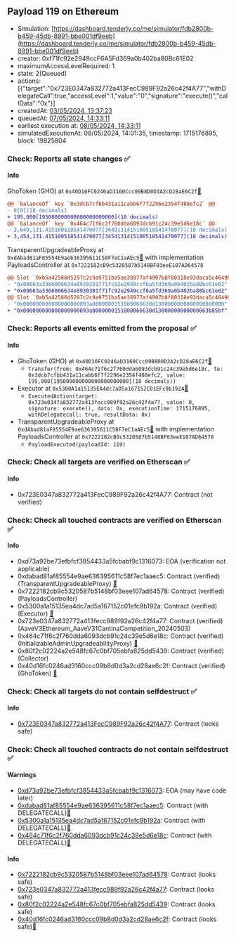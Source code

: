 ## Payload 119 on Ethereum

- Simulation: [https://dashboard.tenderly.co/me/simulator/fdb2800b-b459-45db-8991-bbe001df9eeb](https://dashboard.tenderly.co/me/simulator/fdb2800b-b459-45db-8991-bbe001df9eeb)
- creator: 0xf71fc92e2949ccF6A5Fd369a0b402ba80Bc61E02
- maximumAccessLevelRequired: 1
- state: 2(Queued)
- actions: [{"target":"0x723E0347a832772a413FecC989F92a26c42f4A77","withDelegateCall":true,"accessLevel":1,"value":"0","signature":"execute()","callData":"0x"}]
- createdAt: [03/05/2024, 13:37:23](https://etherscan.io/tx/0xbb2ef626d3ee52305fd6ea503a9ebd216c7346e9c0772530438c9e4496dd83ba)
- queuedAt: [07/05/2024, 14:33:11](https://etherscan.io/tx/0xba987d74450ca7e9620bb036172a568e8b3eca8d61e7681472e39398022271cb)
- earliest execution at: [08/05/2024, 14:33:11](https://www.epochconverter.com/countdown?q=1715178791)
- simulatedExecutionAt: 08/05/2024, 14:01:35, timestamp: 1715176895, block: 19825804
### Check: Reports all state changes :white_check_mark:

#### Info


GhoToken (GHO) at `0x40D16FC0246aD3160Ccc09B8D0D3A2cD28aE6C2f`[:ghost:](https://github.com/bgd-labs/aave-address-book "AaveV3Ethereum.ASSETS.GHO.UNDERLYING, MiscEthereum.GHO_TOKEN")
```diff
@@ `balanceOf` key `0x3dcb7cfbb431a11cabb6f7f2296e2354f488efc2` @@
- 0[0](18 decimals)
+ 195,000[195000000000000000000000](18 decimals)
@@ `balanceOf` key `0x464c71f6c2f760dda6093dcb91c24c39e5d6e18c` @@
- 3,649,131.415100518541470077[3649131415100518541470077](18 decimals)
+ 3,454,131.415100518541470077[3454131415100518541470077](18 decimals)
```

TransparentUpgradeableProxy at `0xdAbad81aF85554E9ae636395611C58F7eC1aAEc5`[:ghost:](https://github.com/bgd-labs/aave-address-book "GovernanceV3Ethereum.PAYLOADS_CONTROLLER") with implementation PayloadsController at `0x7222182cB9c5320587b5148BF03eeE107AD64578`
```diff
@@ Slot `0xb5a42588d5297c2c9a9751ba5ae38977af4907b8f80318e93daca5c46498c2f2` @@
- "0x00663a3366006634e8930201f71fc92e2949ccf6a5fd369a0b402ba80bc61e02"
+ "0x00663a3366006634e8930301f71fc92e2949ccf6a5fd369a0b402ba80bc61e02"
@@ Slot `0xb5a42588d5297c2c9a9751ba5ae38977af4907b8f80318e93daca5c46498c2f3` @@
- "0x000000000000000000093a8000000151800066630d1300000000000000000000"
+ "0x000000000000000000093a8000000151800066630d13000000000000663b85bf"
```


### Check: Reports all events emitted from the proposal :white_check_mark:

#### Info

- GhoToken (GHO) at `0x40D16FC0246aD3160Ccc09B8D0D3A2cD28aE6C2f`[:ghost:](https://github.com/bgd-labs/aave-address-book "AaveV3Ethereum.ASSETS.GHO.UNDERLYING, MiscEthereum.GHO_TOKEN")
  - `Transfer(from: 0x464c71f6c2f760dda6093dcb91c24c39e5d6e18c, to: 0x3dcb7cfbb431a11cabb6f7f2296e2354f488efc2, value: 195,000[195000000000000000000000](18 decimals))`
- Executor at `0x5300A1a15135EA4dc7aD5a167152C01EFc9b192A`[:ghost:](https://github.com/bgd-labs/aave-address-book "AaveV2Ethereum.POOL_ADMIN, AaveV2EthereumAMM.POOL_ADMIN, AaveV3Ethereum.ACL_ADMIN, GovernanceV3Ethereum.EXECUTOR_LVL_1")
  - `ExecutedAction(target: 0x723e0347a832772a413fecc989f92a26c42f4a77, value: 0, signature: execute(), data: 0x, executionTime: 1715176895, withDelegatecall: true, resultData: 0x)`
- TransparentUpgradeableProxy at `0xdAbad81aF85554E9ae636395611C58F7eC1aAEc5`[:ghost:](https://github.com/bgd-labs/aave-address-book "GovernanceV3Ethereum.PAYLOADS_CONTROLLER") with implementation PayloadsController at `0x7222182cB9c5320587b5148BF03eeE107AD64578`
  - `PayloadExecuted(payloadId: 119)`

### Check: Check all targets are verified on Etherscan :white_check_mark:

#### Info

- 0x723E0347a832772a413FecC989F92a26c42f4A77: Contract (not verified) 

### Check: Check all touched contracts are verified on Etherscan :white_check_mark:

#### Info

- 0xd73a92be73efbfcf3854433a5fcbabf9c1316073: EOA (verification not applicable)
- 0xdabad81af85554e9ae636395611c58f7ec1aaec5: Contract (verified) (TransparentUpgradeableProxy) [:ghost:](https://github.com/bgd-labs/aave-address-book "GovernanceV3Ethereum.PAYLOADS_CONTROLLER")
- 0x7222182cb9c5320587b5148bf03eee107ad64578: Contract (verified) (PayloadsController) 
- 0x5300a1a15135ea4dc7ad5a167152c01efc9b192a: Contract (verified) (Executor) [:ghost:](https://github.com/bgd-labs/aave-address-book "AaveV2Ethereum.POOL_ADMIN, AaveV2EthereumAMM.POOL_ADMIN, AaveV3Ethereum.ACL_ADMIN, GovernanceV3Ethereum.EXECUTOR_LVL_1")
- 0x723e0347a832772a413fecc989f92a26c42f4a77: Contract (verified) (AaveV3Ethereum_AaveV31CantinaCompetition_20240503) 
- 0x464c71f6c2f760dda6093dcb91c24c39e5d6e18c: Contract (verified) (InitializableAdminUpgradeabilityProxy) [:ghost:](https://github.com/bgd-labs/aave-address-book "AaveV2Ethereum.COLLECTOR, AaveV2EthereumAMM.COLLECTOR, AaveV2EthereumArc.COLLECTOR, AaveV3Ethereum.COLLECTOR")
- 0x80f2c02224a2e548fc67c0bf705ebfa825dd5439: Contract (verified) (Collector) 
- 0x40d16fc0246ad3160ccc09b8d0d3a2cd28ae6c2f: Contract (verified) (GhoToken) [:ghost:](https://github.com/bgd-labs/aave-address-book "AaveV3Ethereum.ASSETS.GHO.UNDERLYING, MiscEthereum.GHO_TOKEN")

### Check: Check all targets do not contain selfdestruct :white_check_mark:

#### Info

- [0x723E0347a832772a413FecC989F92a26c42f4A77](https://etherscan.io/address/0x723E0347a832772a413FecC989F92a26c42f4A77): Contract (looks safe)

### Check: Check all touched contracts do not contain selfdestruct :white_check_mark:

#### Warnings

- [0xd73a92be73efbfcf3854433a5fcbabf9c1316073](https://etherscan.io/address/0xd73a92be73efbfcf3854433a5fcbabf9c1316073): EOA (may have code later)
- [0xdabad81af85554e9ae636395611c58f7ec1aaec5](https://etherscan.io/address/0xdabad81af85554e9ae636395611c58f7ec1aaec5): Contract (with DELEGATECALL)[:ghost:](https://github.com/bgd-labs/aave-address-book "GovernanceV3Ethereum.PAYLOADS_CONTROLLER")
- [0x5300a1a15135ea4dc7ad5a167152c01efc9b192a](https://etherscan.io/address/0x5300a1a15135ea4dc7ad5a167152c01efc9b192a): Contract (with DELEGATECALL)[:ghost:](https://github.com/bgd-labs/aave-address-book "AaveV2Ethereum.POOL_ADMIN, AaveV2EthereumAMM.POOL_ADMIN, AaveV3Ethereum.ACL_ADMIN, GovernanceV3Ethereum.EXECUTOR_LVL_1")
- [0x464c71f6c2f760dda6093dcb91c24c39e5d6e18c](https://etherscan.io/address/0x464c71f6c2f760dda6093dcb91c24c39e5d6e18c): Contract (with DELEGATECALL)[:ghost:](https://github.com/bgd-labs/aave-address-book "AaveV2Ethereum.COLLECTOR, AaveV2EthereumAMM.COLLECTOR, AaveV2EthereumArc.COLLECTOR, AaveV3Ethereum.COLLECTOR")

#### Info

- [0x7222182cb9c5320587b5148bf03eee107ad64578](https://etherscan.io/address/0x7222182cb9c5320587b5148bf03eee107ad64578): Contract (looks safe)
- [0x723e0347a832772a413fecc989f92a26c42f4a77](https://etherscan.io/address/0x723e0347a832772a413fecc989f92a26c42f4a77): Contract (looks safe)
- [0x80f2c02224a2e548fc67c0bf705ebfa825dd5439](https://etherscan.io/address/0x80f2c02224a2e548fc67c0bf705ebfa825dd5439): Contract (looks safe)
- [0x40d16fc0246ad3160ccc09b8d0d3a2cd28ae6c2f](https://etherscan.io/address/0x40d16fc0246ad3160ccc09b8d0d3a2cd28ae6c2f): Contract (looks safe)[:ghost:](https://github.com/bgd-labs/aave-address-book "AaveV3Ethereum.ASSETS.GHO.UNDERLYING, MiscEthereum.GHO_TOKEN")

